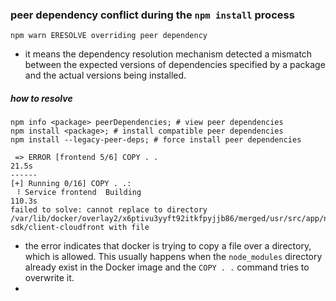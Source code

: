 ### peer dependency conflict during the `npm install` process
`npm warn ERESOLVE overriding peer dependency`
- it means the dependency resolution mechanism detected a mismatch between the expected versions of dependencies specified by a package and the actual versions being installed.

##### how to resolve
```shell
npm info <package> peerDependencies; # view peer dependencies
npm install <package>; # install compatible peer dependencies
npm install --legacy-peer-deps; # force install peer dependencies

```


```shell
 => ERROR [frontend 5/6] COPY . .                                                                           21.5s 
------                                                                                                            
[+] Running 0/16] COPY . .:                                                                                       
 ⠸ Service frontend  Building                                                                              110.3s 
failed to solve: cannot replace to directory /var/lib/docker/overlay2/x6ptivu3yyft92itkfpyjjb86/merged/usr/src/app/node_modules/@aws-sdk/client-cloudfront with file     
```
- the error indicates that docker is trying to copy a file over a directory, which is allowed. This usually happens when the `node_modules` directory already exist in the Docker image and the `COPY . .` command tries to overwrite it.
- 